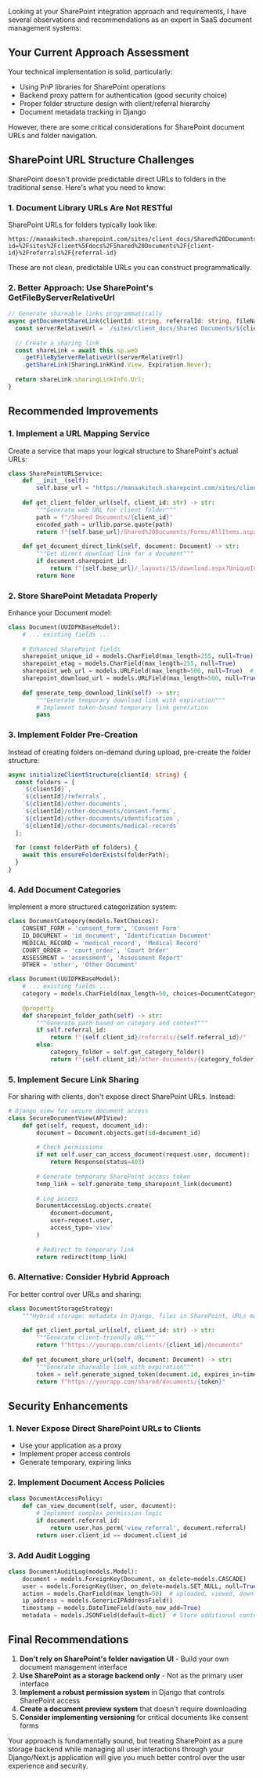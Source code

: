 Looking at your SharePoint integration approach and requirements, I have several observations and recommendations as an expert in SaaS document management systems:

## Your Current Approach Assessment

Your technical implementation is solid, particularly:
- Using PnP libraries for SharePoint operations
- Backend proxy pattern for authentication (good security choice)
- Proper folder structure design with client/referral hierarchy
- Document metadata tracking in Django

However, there are some critical considerations for SharePoint document URLs and folder navigation.

## SharePoint URL Structure Challenges

SharePoint doesn't provide predictable direct URLs to folders in the traditional sense. Here's what you need to know:

### 1. **Document Library URLs Are Not RESTful**
SharePoint URLs for folders typically look like:
```
https://manaakitech.sharepoint.com/sites/client_docs/Shared%20Documents/Forms/AllItems.aspx?id=%2Fsites%2Fclient%5Fdocs%2FShared%20Documents%2F{client-id}%2Freferrals%2F{referral-id}
```

These are not clean, predictable URLs you can construct programmatically.

### 2. **Better Approach: Use SharePoint's GetFileByServerRelativeUrl**
```typescript
// Generate shareable links programmatically
async getDocumentShareLink(clientId: string, referralId: string, fileName: string) {
  const serverRelativeUrl = `/sites/client_docs/Shared Documents/${clientId}/referrals/${referralId}/${fileName}`;
  
  // Create a sharing link
  const shareLink = await this.sp.web
    .getFileByServerRelativeUrl(serverRelativeUrl)
    .getShareLink(SharingLinkKind.View, Expiration.Never);
    
  return shareLink.sharingLinkInfo.Url;
}
```

## Recommended Improvements

### 1. **Implement a URL Mapping Service**
Create a service that maps your logical structure to SharePoint's actual URLs:

```python
class SharePointURLService:
    def __init__(self):
        self.base_url = "https://manaakitech.sharepoint.com/sites/client_docs"
        
    def get_client_folder_url(self, client_id: str) -> str:
        """Generate web URL for client folder"""
        path = f"/Shared Documents/{client_id}"
        encoded_path = urllib.parse.quote(path)
        return f"{self.base_url}/Shared%20Documents/Forms/AllItems.aspx?id={encoded_path}&viewid=YOUR_VIEW_ID"
    
    def get_document_direct_link(self, document: Document) -> str:
        """Get direct download link for a document"""
        if document.sharepoint_id:
            return f"{self.base_url}/_layouts/15/download.aspx?UniqueId={document.sharepoint_id}"
        return None
```

### 2. **Store SharePoint Metadata Properly**
Enhance your Document model:

```python
class Document(UUIDPKBaseModel):
    # ... existing fields ...
    
    # Enhanced SharePoint fields
    sharepoint_unique_id = models.CharField(max_length=255, null=True)  # GUID
    sharepoint_etag = models.CharField(max_length=255, null=True)
    sharepoint_web_url = models.URLField(max_length=500, null=True)  # View in browser
    sharepoint_download_url = models.URLField(max_length=500, null=True)  # Direct download
    
    def generate_temp_download_link(self) -> str:
        """Generate temporary download link with expiration"""
        # Implement token-based temporary link generation
        pass
```

### 3. **Implement Folder Pre-Creation**
Instead of creating folders on-demand during upload, pre-create the folder structure:

```typescript
async initializeClientStructure(clientId: string) {
  const folders = [
    `${clientId}`,
    `${clientId}/referrals`,
    `${clientId}/other-documents`,
    `${clientId}/other-documents/consent-forms`,
    `${clientId}/other-documents/identification`,
    `${clientId}/other-documents/medical-records`
  ];
  
  for (const folderPath of folders) {
    await this.ensureFolderExists(folderPath);
  }
}
```

### 4. **Add Document Categories**
Implement a more structured categorization system:

```python
class DocumentCategory(models.TextChoices):
    CONSENT_FORM = 'consent_form', 'Consent Form'
    ID_DOCUMENT = 'id_document', 'Identification Document'
    MEDICAL_RECORD = 'medical_record', 'Medical Record'
    COURT_ORDER = 'court_order', 'Court Order'
    ASSESSMENT = 'assessment', 'Assessment Report'
    OTHER = 'other', 'Other Document'

class Document(UUIDPKBaseModel):
    # ... existing fields ...
    category = models.CharField(max_length=50, choices=DocumentCategory.choices)
    
    @property
    def sharepoint_folder_path(self) -> str:
        """Generate path based on category and context"""
        if self.referral_id:
            return f"{self.client_id}/referrals/{self.referral_id}/"
        else:
            category_folder = self.get_category_folder()
            return f"{self.client_id}/other-documents/{category_folder}/"
```

### 5. **Implement Secure Link Sharing**
For sharing with clients, don't expose direct SharePoint URLs. Instead:

```python
# Django view for secure document access
class SecureDocumentView(APIView):
    def get(self, request, document_id):
        document = Document.objects.get(id=document_id)
        
        # Check permissions
        if not self.user_can_access_document(request.user, document):
            return Response(status=403)
        
        # Generate temporary SharePoint access token
        temp_link = self.generate_temp_sharepoint_link(document)
        
        # Log access
        DocumentAccessLog.objects.create(
            document=document,
            user=request.user,
            access_type='view'
        )
        
        # Redirect to temporary link
        return redirect(temp_link)
```

### 6. **Alternative: Consider Hybrid Approach**
For better control over URLs and sharing:

```python
class DocumentStorageStrategy:
    """Hybrid storage: metadata in Django, files in SharePoint, URLs managed internally"""
    
    def get_client_portal_url(self, client_id: str) -> str:
        """Generate client-friendly URL"""
        return f"https://yourapp.com/clients/{client_id}/documents"
    
    def get_document_share_url(self, document: Document) -> str:
        """Generate shareable link with expiration"""
        token = self.generate_signed_token(document.id, expires_in=timedelta(days=7))
        return f"https://yourapp.com/shared/documents/{token}"
```

## Security Enhancements

### 1. **Never Expose Direct SharePoint URLs to Clients**
- Use your application as a proxy
- Implement proper access controls
- Generate temporary, expiring links

### 2. **Implement Document Access Policies**
```python
class DocumentAccessPolicy:
    def can_view_document(self, user, document):
        # Implement complex permission logic
        if document.referral_id:
            return user.has_perm('view_referral', document.referral)
        return user.client_id == document.client_id
```

### 3. **Add Audit Logging**
```python
class DocumentAuditLog(models.Model):
    document = models.ForeignKey(Document, on_delete=models.CASCADE)
    user = models.ForeignKey(User, on_delete=models.SET_NULL, null=True)
    action = models.CharField(max_length=50)  # uploaded, viewed, downloaded, deleted
    ip_address = models.GenericIPAddressField()
    timestamp = models.DateTimeField(auto_now_add=True)
    metadata = models.JSONField(default=dict)  # Store additional context
```

## Final Recommendations

1. **Don't rely on SharePoint's folder navigation UI** - Build your own document management interface
2. **Use SharePoint as a storage backend only** - Not as the primary user interface
3. **Implement a robust permission system** in Django that controls SharePoint access
4. **Create a document preview system** that doesn't require downloading
5. **Consider implementing versioning** for critical documents like consent forms

Your approach is fundamentally sound, but treating SharePoint as a pure storage backend while managing all user interactions through your Django/Next.js application will give you much better control over the user experience and security.